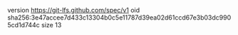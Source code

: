 version https://git-lfs.github.com/spec/v1
oid sha256:3e47accee7d433c13304b0c5e11787d39ea02d61ccd67e3b03dc9905cd1d744c
size 13
